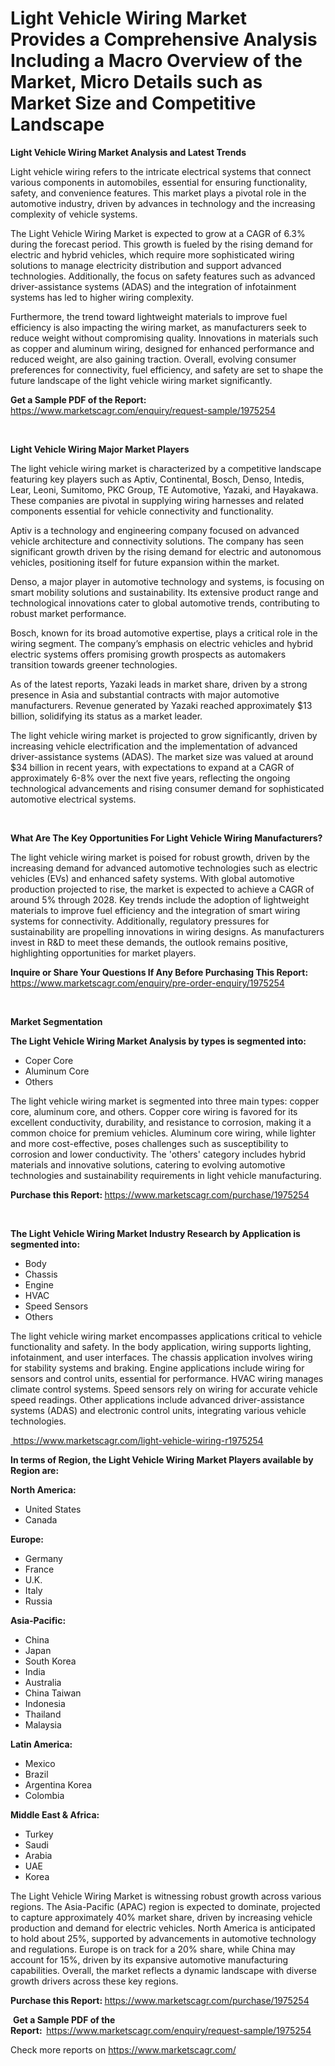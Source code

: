<p><h1>Light Vehicle Wiring Market Provides a Comprehensive Analysis Including a Macro Overview of the Market, Micro Details such as Market Size and Competitive Landscape</h1></p><p><strong>Light Vehicle Wiring Market Analysis and Latest Trends</strong></p>
<p><p>Light vehicle wiring refers to the intricate electrical systems that connect various components in automobiles, essential for ensuring functionality, safety, and convenience features. This market plays a pivotal role in the automotive industry, driven by advances in technology and the increasing complexity of vehicle systems.</p><p>The Light Vehicle Wiring Market is expected to grow at a CAGR of 6.3% during the forecast period. This growth is fueled by the rising demand for electric and hybrid vehicles, which require more sophisticated wiring solutions to manage electricity distribution and support advanced technologies. Additionally, the focus on safety features such as advanced driver-assistance systems (ADAS) and the integration of infotainment systems has led to higher wiring complexity.</p><p>Furthermore, the trend toward lightweight materials to improve fuel efficiency is also impacting the wiring market, as manufacturers seek to reduce weight without compromising quality. Innovations in materials such as copper and aluminum wiring, designed for enhanced performance and reduced weight, are also gaining traction. Overall, evolving consumer preferences for connectivity, fuel efficiency, and safety are set to shape the future landscape of the light vehicle wiring market significantly.</p></p>
<p><strong>Get a Sample PDF of the Report:&nbsp;</strong> <a href="https://www.marketscagr.com/enquiry/request-sample/1975254?utm_campaign=2485&utm_medium=2&utm_source=Github&utm_content=ia&utm_term=31032025&utm_id=light-vehicle-wiring">https://www.marketscagr.com/enquiry/request-sample/1975254</a></p>
<p>&nbsp;</p>
<p><strong>Light Vehicle Wiring Major Market Players</strong></p>
<p><p>The light vehicle wiring market is characterized by a competitive landscape featuring key players such as Aptiv, Continental, Bosch, Denso, Intedis, Lear, Leoni, Sumitomo, PKC Group, TE Automotive, Yazaki, and Hayakawa. These companies are pivotal in supplying wiring harnesses and related components essential for vehicle connectivity and functionality.</p><p>Aptiv is a technology and engineering company focused on advanced vehicle architecture and connectivity solutions. The company has seen significant growth driven by the rising demand for electric and autonomous vehicles, positioning itself for future expansion within the market.</p><p>Denso, a major player in automotive technology and systems, is focusing on smart mobility solutions and sustainability. Its extensive product range and technological innovations cater to global automotive trends, contributing to robust market performance. </p><p>Bosch, known for its broad automotive expertise, plays a critical role in the wiring segment. The company’s emphasis on electric vehicles and hybrid electric systems offers promising growth prospects as automakers transition towards greener technologies.</p><p>As of the latest reports, Yazaki leads in market share, driven by a strong presence in Asia and substantial contracts with major automotive manufacturers. Revenue generated by Yazaki reached approximately $13 billion, solidifying its status as a market leader.</p><p>The light vehicle wiring market is projected to grow significantly, driven by increasing vehicle electrification and the implementation of advanced driver-assistance systems (ADAS). The market size was valued at around $34 billion in recent years, with expectations to expand at a CAGR of approximately 6-8% over the next five years, reflecting the ongoing technological advancements and rising consumer demand for sophisticated automotive electrical systems.</p></p>
<p>&nbsp;</p>
<p><strong>What Are The Key Opportunities For Light Vehicle Wiring Manufacturers?</strong></p>
<p><p>The light vehicle wiring market is poised for robust growth, driven by the increasing demand for advanced automotive technologies such as electric vehicles (EVs) and enhanced safety systems. With global automotive production projected to rise, the market is expected to achieve a CAGR of around 5% through 2028. Key trends include the adoption of lightweight materials to improve fuel efficiency and the integration of smart wiring systems for connectivity. Additionally, regulatory pressures for sustainability are propelling innovations in wiring designs. As manufacturers invest in R&D to meet these demands, the outlook remains positive, highlighting opportunities for market players.</p></p>
<p><strong>Inquire or Share Your Questions If Any Before Purchasing This Report:</strong> <a href="https://www.marketscagr.com/enquiry/pre-order-enquiry/1975254?utm_campaign=2485&utm_medium=2&utm_source=Github&utm_content=ia&utm_term=31032025&utm_id=light-vehicle-wiring">https://www.marketscagr.com/enquiry/pre-order-enquiry/1975254</a></p>
<p>&nbsp;</p>
<p><strong>Market Segmentation</strong></p>
<p><strong>The Light Vehicle Wiring Market Analysis by types is segmented into:</strong></p>
<p><ul><li>Coper Core</li><li>Aluminum Core</li><li>Others</li></ul></p>
<p><p>The light vehicle wiring market is segmented into three main types: copper core, aluminum core, and others. Copper core wiring is favored for its excellent conductivity, durability, and resistance to corrosion, making it a common choice for premium vehicles. Aluminum core wiring, while lighter and more cost-effective, poses challenges such as susceptibility to corrosion and lower conductivity. The 'others' category includes hybrid materials and innovative solutions, catering to evolving automotive technologies and sustainability requirements in light vehicle manufacturing.</p></p>
<p><strong>Purchase this Report:&nbsp;</strong><a href="https://www.marketscagr.com/purchase/1975254?utm_campaign=2485&utm_medium=2&utm_source=Github&utm_content=ia&utm_term=31032025&utm_id=light-vehicle-wiring">https://www.marketscagr.com/purchase/1975254</a></p>
<p>&nbsp;</p>
<p><strong>The Light Vehicle Wiring Market Industry Research by Application is segmented into:</strong></p>
<p><ul><li>Body</li><li>Chassis</li><li>Engine</li><li>HVAC</li><li>Speed Sensors</li><li>Others</li></ul></p>
<p><p>The light vehicle wiring market encompasses applications critical to vehicle functionality and safety. In the body application, wiring supports lighting, infotainment, and user interfaces. The chassis application involves wiring for stability systems and braking. Engine applications include wiring for sensors and control units, essential for performance. HVAC wiring manages climate control systems. Speed sensors rely on wiring for accurate vehicle speed readings. Other applications include advanced driver-assistance systems (ADAS) and electronic control units, integrating various vehicle technologies.</p></p>
<p><a href="https://www.marketscagr.com/light-vehicle-wiring-r1975254?utm_campaign=2485&utm_medium=2&utm_source=Github&utm_content=ia&utm_term=31032025&utm_id=light-vehicle-wiring">&nbsp;https://www.marketscagr.com/light-vehicle-wiring-r1975254</a></p>
<p><strong>In terms of Region, the Light Vehicle Wiring Market Players available by Region are:</strong></p>
<p>
    <p> <strong> North America: </strong>
        <ul>
            <li>United States</li>
            <li>Canada</li>
        </ul>
        </p> 
    <p> <strong> Europe: </strong>
        <ul>
            <li>Germany</li>
            <li>France</li>
            <li>U.K.</li>
            <li>Italy</li>
            <li>Russia</li>
        </ul>
        </p> 
    <p> <strong> Asia-Pacific: </strong>
        <ul>
            <li>China</li>
            <li>Japan</li>
            <li>South Korea</li>
            <li>India</li>
            <li>Australia</li>
            <li>China Taiwan</li>
            <li>Indonesia</li>
            <li>Thailand</li>
            <li>Malaysia</li>
        </ul>
        </p> 
    <p> <strong> Latin America: </strong>
        <ul>
            <li>Mexico</li>
            <li>Brazil</li>
            <li>Argentina Korea</li>
            <li>Colombia</li>
        </ul>
        </p> 
    <p> <strong> Middle East & Africa: </strong>
        <ul>
            <li>Turkey</li>
            <li>Saudi</li>
            <li>Arabia</li>
            <li>UAE</li>
            <li>Korea</li>
        </ul>
    </p>
    </p>
<p><p>The Light Vehicle Wiring Market is witnessing robust growth across various regions. The Asia-Pacific (APAC) region is expected to dominate, projected to capture approximately 40% market share, driven by increasing vehicle production and demand for electric vehicles. North America is anticipated to hold about 25%, supported by advancements in automotive technology and regulations. Europe is on track for a 20% share, while China may account for 15%, driven by its expansive automotive manufacturing capabilities. Overall, the market reflects a dynamic landscape with diverse growth drivers across these key regions.</p></p>
<p><strong>Purchase this Report: </strong><a href="https://www.marketscagr.com/purchase/1975254?utm_campaign=2485&utm_medium=2&utm_source=Github&utm_content=ia&utm_term=31032025&utm_id=light-vehicle-wiring">https://www.marketscagr.com/purchase/1975254</a></p>
<p>&nbsp;<strong>Get a Sample PDF of the Report:&nbsp;&nbsp;</strong><a href="https://www.marketscagr.com/enquiry/request-sample/1975254?utm_campaign=2485&utm_medium=2&utm_source=Github&utm_content=ia&utm_term=31032025&utm_id=light-vehicle-wiring">https://www.marketscagr.com/enquiry/request-sample/1975254</a></p>
<p><strong></strong></p>
<p>Check more reports on <a href="https://www.marketscagr.com/?utm_campaign=2485&utm_medium=2&utm_source=Github&utm_content=ia&utm_term=31032025&utm_id=light-vehicle-wiring">https://www.marketscagr.com/</a></p>